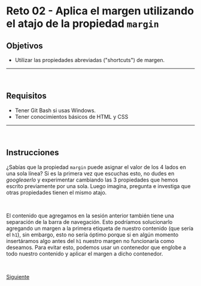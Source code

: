 # Reto 02 - Aplica el margen utilizando el atajo de la propiedad `margin`
## Objetivos
- Utilizar las propiedades abreviadas ("shortcuts") de margen.

---
<br/>

## Requisitos
- Tener Git Bash si usas Windows.
- Tener conocimientos básicos de HTML y CSS

---
<br/>

## Instrucciones

¿Sabías que la propiedad `margin` puede asignar el valor de los 4 lados en una
sola línea? Si es la primera vez que escuchas esto, no dudes en _googleaerlo_ y
experimentar cambiando las 3 propiedades que hemos escrito previamente por una
sola. Luego imagina, pregunta e investiga que otras propiedades tienen el mismo
atajo.

<br/>

El contenido que agregamos en la sesión anterior también tiene una separación de
la barra de navegación. Esto podríamos solucionarlo agregando un margen a la
primera etiqueta de nuestro contenido (que sería el `h1`), sin embargo, esto no
sería óptimo porque si en algún momento insertáramos algo antes del `h1` nuestro
margen no funcionaría como deseamos. Para evitar esto, podemos usar un contenedor
que englobe a todo nuestro contenido y aplicar el margen a dicho contenedor.

<br/>

[Siguiente](../reto-03/README.md)